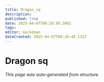 ```yaml
---
title: Dragon_sq
description: 
published: true
date: 2025-04-07T08:20:50.386Z
tags: 
editor: markdown
dateCreated: 2025-04-07T08:20:48.131Z
---
```


# Dragon sq

*This page was auto-generated from structure.*